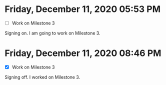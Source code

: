# Friday, December 11, 2020 05:53 PM
- [ ] Work on Milestone 3

Signing on. I am going to work on Milestone 3.

# Friday, December 11, 2020 08:46 PM
- [X] Work on Milestone 3

Signing off. I worked on Milestone 3.

